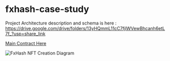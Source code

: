 # fxhash-case-study

Project Architecture description and schema is here : https://drive.google.com/drive/folders/13yHQmmL11cC7fjlWVewBhcanh6etL7f_?usp=share_link

[Main Contract Here](https://github.com/joelamouche/fxhash-case-study/blob/main/contracts/NFTCollection.sol)

![FxHash NFT Creation Diagram](https://github.com/joelamouche/fxhash-case-study/assets/16758383/8ac127da-2035-4dac-9625-47b228fae09d)

